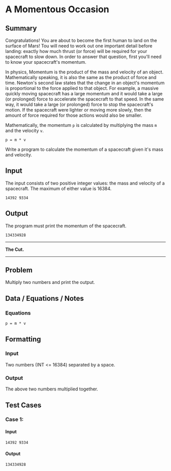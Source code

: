 # A Momentous Occasion

## Summary
Congratulations! You are about to become the first human to land on the surface of Mars! Tou will need to work out one important detail before landing: exactly how much thrust (or force) will be required for your spacecraft to slow down. In order to answer that question, first you'll need to know your spacecraft's momentum.

In physics, Momentum is the product of the mass and velocity of an object. Mathematically speaking, it is also the same as the product of force and time. Newton's second law states that the change in an object's momentum is proportional to the force applied to that object. For example, a massive quickly moving spacecraft has a large momentum and it would take a large (or prolonged) force to accelerate the spacecraft to that speed. In the same way, it would take a large (or prolonged) force to stop the spacecraft's motion. If the spacecraft were lighter or moving more slowly, then the amount of force required for those actions would also be smaller.

Mathematically, the momentum `p` is calculated by multiplying the mass `m` and the velocity `v`.

```
p = m * v
```

Write a program to calculate the momentum of a spacecraft given it's mass and velocity.

## Input
The input consists of two positive integer values: the mass and velocity of a spacecraft. The maximum of either value is 16384.  
```
14392 9334
```

## Output
The program must print the momentum of the spacecraft.  
```
134334928
```


---  

**The Cut.**  

---

## Problem
Multiply two numbers and print the output.

## Data / Equations / Notes
### Equations
```
p = m * v
```

## Formatting
### Input
Two numbers (INT <= 16384) separated by a space.
### Output
The above two numbers multiplied together.

## Test Cases

### Case 1:
#### Input
```
14392 9334
```
#### Output
```
134334928
```

